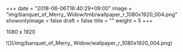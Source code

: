 +++
date = "2018-06-06T16:40:29+09:00"
image = "img/banquet_of_Merry_ Widow/tmb/wallpaper_r_1080x1920_004.png"
showonlyimage = false
draft = false
title = ""
weight = 5
+++

1080 x 1920

![](/img/banquet_of_Merry_ Widow/wallpaper_r_1080x1920_004.png)

